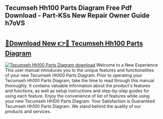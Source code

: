 ## Tecumseh Hh100 Parts Diagram Free Pdf Download - Part-KSs New Repair Owner Guide h7oVS

# <h2><a href="http://dfi8n4f.blite.top/?on=Tecumseh+Hh100+Parts+Diagram">🔗Download New 👉🔴 Tecumseh Hh100 Parts Diagram</a></h2>

[![Tecumseh Hh100 Parts Diagram download](https://i.imgur.com/lujVjoI.png)](http://dfi8n4f.blite.top/?on=Tecumseh+Hh100+Parts+Diagram)
Welcome to a New Experience This user manual introduces you to the unique features and functionalities of your new Tecumseh Hh100 Parts Diagram. Prior to operating your Tecumseh Hh100 Parts Diagram, take the time to read through this manual thoroughly. It contains valuable information about the product's features and functions, as well as setup instructions and step-by-step guides for using each feature. Enjoy the convenience of list of features while using your new Tecumseh Hh100 Parts Diagram. Your Satisfaction is Guaranteed Tecumseh Hh100 Parts Diagram. We stand behind the quality of our products and services.
